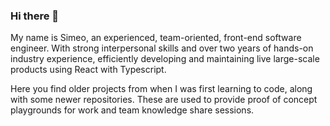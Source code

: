 ### Hi there 👋

My name is Simeo, an experienced, team-oriented, front-end software engineer. With strong interpersonal skills and over two years of hands-on industry experience, efficiently developing and maintaining live large-scale products using React with Typescript.

Here you find older projects from when I was first learning to code, along with some newer repositories. These are used to provide proof of concept playgrounds for work and team knowledge share sessions.



